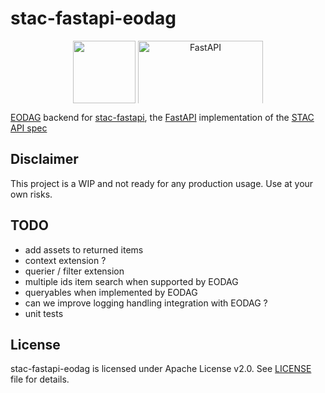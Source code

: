 # stac-fastapi-eodag

<p align="center">
  <img src="https://camo.githubusercontent.com/d1ceef80d0bb911c060dce8c6a6ad1a62697ee2bf7b839378a59d15bdc25337f/68747470733a2f2f656f6461672e72656164746865646f63732e696f2f656e2f6c61746573742f5f7374617469632f656f6461675f627963732e706e67" style="vertical-align: middle; max-width: 400px; max-height: 100px;" height=100 />
  <img src="https://fastapi.tiangolo.com/img/logo-margin/logo-teal.png" alt="FastAPI" style="vertical-align: middle; max-width: 400px; max-height: 100px;" width=200 />
</p>


[EODAG](https://github.com/CS-SI/eodag) backend for [stac-fastapi](https://github.com/stac-utils/stac-fastapi), the [FastAPI](https://fastapi.tiangolo.com/) implementation of the [STAC API spec](https://github.com/radiantearth/stac-api-spec)


## Disclaimer

This project is a WIP and not ready for any production usage. Use at your own risks.

## TODO

- add assets to returned items
- context extension ?
- querier / filter extension
- multiple ids item search when supported by EODAG
- queryables when implemented by EODAG
- can we improve logging handling integration with EODAG ?
- unit tests

## License

stac-fastapi-eodag is licensed under Apache License v2.0.
See [LICENSE](LICENSE) file for details.
